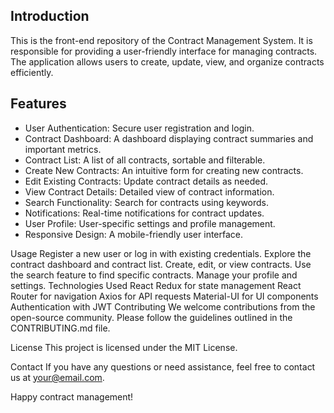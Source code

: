## Introduction
This is the front-end repository of the Contract Management System. It is responsible for providing a user-friendly interface for managing contracts. The application allows users to create, update, view, and organize contracts efficiently.

## Features
- User Authentication: Secure user registration and login.
- Contract Dashboard: A dashboard displaying contract summaries and important metrics.
- Contract List: A list of all contracts, sortable and filterable.
- Create New Contracts: An intuitive form for creating new contracts.
- Edit Existing Contracts: Update contract details as needed.
- View Contract Details: Detailed view of contract information.
- Search Functionality: Search for contracts using keywords.
- Notifications: Real-time notifications for contract updates.
- User Profile: User-specific settings and profile management.
- Responsive Design: A mobile-friendly user interface.

Usage
Register a new user or log in with existing credentials.
Explore the contract dashboard and contract list.
Create, edit, or view contracts.
Use the search feature to find specific contracts.
Manage your profile and settings.
Technologies Used
React
Redux for state management
React Router for navigation
Axios for API requests
Material-UI for UI components
Authentication with JWT
Contributing
We welcome contributions from the open-source community. Please follow the guidelines outlined in the CONTRIBUTING.md file.

License
This project is licensed under the MIT License.

Contact
If you have any questions or need assistance, feel free to contact us at your@email.com.

Happy contract management!
